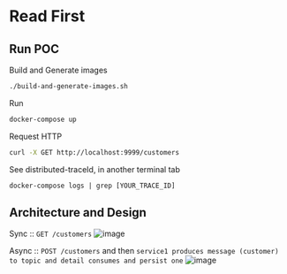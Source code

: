 # Read First

## Run POC

Build and Generate images
```sh
./build-and-generate-images.sh
```

Run
```sh
docker-compose up
```

Request HTTP
```sh
curl -X GET http://localhost:9999/customers
```



See distributed-traceId, in another terminal tab
```
docker-compose logs | grep [YOUR_TRACE_ID]
```

## Architecture and Design

Sync :: `GET /customers`
![image](https://github.com/diegolirio/spring-boot-3-observability/assets/3913593/9cd769b9-afd9-449a-9e6a-edef05b9ec87)

Async :: `POST /customers` and then `service1 produces message (customer) to topic and detail consumes and persist one`
![image](https://github.com/diegolirio/spring-boot-3-observability/assets/3913593/7049c6f8-a311-4517-95cd-c35e5378b9e0)
